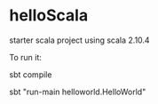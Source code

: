 # helloScala
starter scala project using scala 2.10.4

To run it:

sbt compile

sbt "run-main helloworld.HelloWorld"
